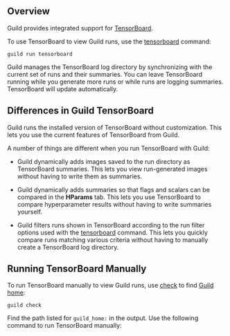 <!-- -*- eval:(visual-line-mode 1) -*- -->

<div data-theme-toc="true"> </div>

<!-- TODO

Sections for:

- Using TB to compare images - esp plots. Include some examples.

-->

## Overview

Guild provides integrated support for [TensorBoard](ref:tensorboard).

To use TensorBoard to view Guild runs, use the
[tensorboard](cmd:tensorboard) command:

``` command
guild run tensorboard
```

Guild manages the TensorBoard log directory by synchronizing with the
current set of runs and their summaries. You can leave TensorBoard
running while you generate more runs or while runs are logging
summaries. TensorBoard will update automatically.

## Differences in Guild TensorBoard

Guild runs the installed version of TensorBoard without
customization. This lets you use the current features of TensorBoard
from Guild.

A number of things are different when you run TensorBoard with Guild:

- Guild dynamically adds images saved to the run directory as
  TensorBoard summaries. This lets you view run-generated images
  without having to write them as summaries.

- Guild dynamically adds summaries so that flags and scalars can be
  compared in the **HParams** tab. This lets you use TensorBoard to
  compare hyperparameter results without having to write summaries
  yourself.

- Guild filters runs shown in TensorBoard according to the run filter
  options used with the [tensorboard](cmd:tensorboard) command. This
  lets you quickly compare runs matching various criteria without
  having to manually create a TensorBoard log directory.

## Running TensorBoard Manually

To run TensorBoard manually to view Guild runs, use [check](cmd:check)
to find [Guild home](term:guild-home):

``` command
guild check
```

Find the path listed for ``guild_home:`` in the output. Use the
following command to run TensorBoard manually:

